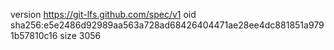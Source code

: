version https://git-lfs.github.com/spec/v1
oid sha256:e5e2486d92989aa563a728ad68426404471ae28ee4dc881851a9791b57810c16
size 3056
